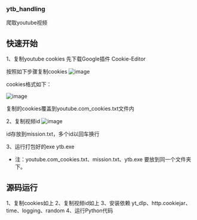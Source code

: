### ytb_handling
爬取youtube视频

## 快速开始

1、复制youtube cookies
先下载Google插件 Cookie-Editor


按照如下步骤复制cookies 
![image](https://github.com/user-attachments/assets/43f17917-4de5-41cd-a27f-8ede499eef04)


cookies格式如下：

![image](https://github.com/user-attachments/assets/d98cf564-9998-4fd8-bb3a-e6b84f9b1b2d)

复制的cookies覆盖到youtube.com_cookies.txt文件内

2、复制视频id
![image](https://github.com/user-attachments/assets/05e80ffb-5cef-47e0-8b44-08b1aabc7f79)

id存放到mission.txt，多个id以回车换行

3、运行打包好的exe  ytb.exe
* 注：youtube.com_cookies.txt、mission.txt、ytb.exe 要放到同一个文件夹下。

## 源码运行

1、复制cookies如上
2、复制视频id如上
3、安装依赖
yt_dlp、http.cookiejar、time、logging、random
4、运行Python代码
